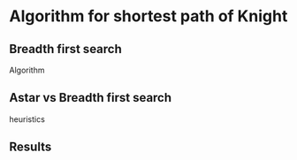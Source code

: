 # Algorithm for shortest path of Knight


## Breadth first search
Algorithm

## Astar vs Breadth first search
heuristics

## Results


